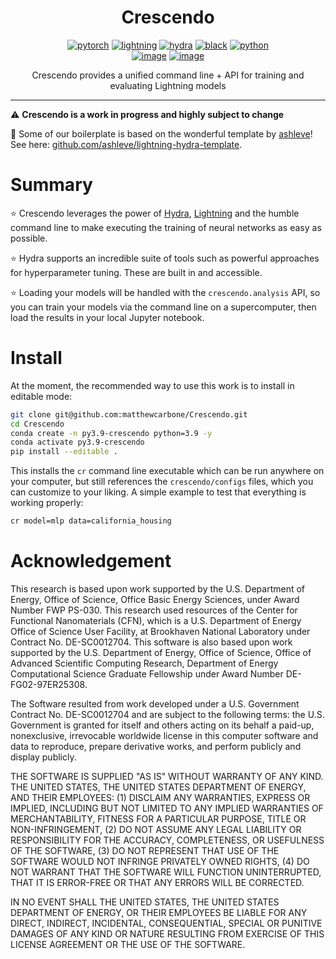 <div align="center">

# Crescendo

[![pytorch](https://img.shields.io/badge/PyTorch_2.0+-ee4c2c?logo=pytorch&logoColor=white)](https://pytorch.org/get-started/locally/)
[![lightning](https://img.shields.io/badge/-Lightning_2.0+-792ee5?logo=pytorchlightning&logoColor=white)](https://pytorchlightning.ai/)
[![hydra](https://img.shields.io/badge/Config-Hydra_1.3-89b8cd)](https://hydra.cc/)
[![black](https://img.shields.io/badge/Code%20Style-Black-black.svg?labelColor=gray)](https://black.readthedocs.io/en/stable/)
[![python](https://img.shields.io/badge/-Python_>=3.9-blue?logo=python&logoColor=white)](https://github.com/pre-commit/pre-commit) <br>
[![image](https://github.com/matthewcarbone/crescendo/actions/workflows/smoke.yml/badge.svg)](https://github.com/matthewcarbone/crescendo/actions/workflows/smoke.yml)
[![image](https://github.com/matthewcarbone/crescendo/actions/workflows/examples.yml/badge.svg)](https://github.com/matthewcarbone/crescendo/actions/workflows/examples.yml)


Crescendo provides a unified command line + API for training and evaluating Lightning models

</div>

------------

⚠️ **Crescendo is a work in progress and highly subject to change**

🙏 Some of our boilerplate is based on the wonderful template by [ashleve](https://github.com/ashleve)! See here: [github.com/ashleve/lightning-hydra-template](https://github.com/ashleve/lightning-hydra-template).

# Summary

⭐️ Crescendo leverages the power of [Hydra](https://hydra.cc), [Lightning](https://lightning.ai) and the humble command line to make executing the training of neural networks as easy as possible.

⭐️ Hydra supports an incredible suite of tools such as powerful approaches for hyperparameter tuning. These are built in and accessible.

⭐️ Loading your models will be handled with the `crescendo.analysis` API, so you can train your models via the command line on a supercomputer, then load the results in your local Jupyter notebook.

# Install

At the moment, the recommended way to use this work is to install in editable mode:

```bash
git clone git@github.com:matthewcarbone/Crescendo.git
cd Crescendo
conda create -n py3.9-crescendo python=3.9 -y
conda activate py3.9-crescendo
pip install --editable .
```

This installs the `cr` command line executable which can be run anywhere on your computer, but still references the `crescendo/configs` files, which you can customize to your liking. A simple example to test that everything is working properly:

```bash
cr model=mlp data=california_housing
```

# Acknowledgement

This research is based upon work supported by the U.S. Department of Energy, Office of Science, Office Basic Energy Sciences, under Award Number FWP PS-030. This research used resources of the Center for Functional Nanomaterials (CFN), which is a U.S. Department of Energy Office of Science User Facility, at Brookhaven National Laboratory under Contract No. DE-SC0012704. This software is also based upon work supported by the U.S. Department of Energy, Office of Science, Office of Advanced Scientific Computing Research, Department of Energy Computational Science Graduate Fellowship under Award Number DE-FG02-97ER25308. 

The Software resulted from work developed under a U.S. Government Contract No. DE-SC0012704 and are subject to the following terms: the U.S. Government is granted for itself and others acting on its behalf a paid-up, nonexclusive, irrevocable worldwide license in this computer software and data to reproduce, prepare derivative works, and perform publicly and display publicly.

THE SOFTWARE IS SUPPLIED "AS IS" WITHOUT WARRANTY OF ANY KIND. THE UNITED STATES, THE UNITED STATES DEPARTMENT OF ENERGY, AND THEIR EMPLOYEES: (1) DISCLAIM ANY WARRANTIES, EXPRESS OR IMPLIED, INCLUDING BUT NOT LIMITED TO ANY IMPLIED WARRANTIES OF MERCHANTABILITY, FITNESS FOR A PARTICULAR PURPOSE, TITLE OR NON-INFRINGEMENT, (2) DO NOT ASSUME ANY LEGAL LIABILITY OR RESPONSIBILITY FOR THE ACCURACY, COMPLETENESS, OR USEFULNESS OF THE SOFTWARE, (3) DO NOT REPRESENT THAT USE OF THE SOFTWARE WOULD NOT INFRINGE PRIVATELY OWNED RIGHTS, (4) DO NOT WARRANT THAT THE SOFTWARE WILL FUNCTION UNINTERRUPTED, THAT IT IS ERROR-FREE OR THAT ANY ERRORS WILL BE CORRECTED.

IN NO EVENT SHALL THE UNITED STATES, THE UNITED STATES DEPARTMENT OF ENERGY, OR THEIR EMPLOYEES BE LIABLE FOR ANY DIRECT, INDIRECT, INCIDENTAL, CONSEQUENTIAL, SPECIAL OR PUNITIVE DAMAGES OF ANY KIND OR NATURE RESULTING FROM EXERCISE OF THIS LICENSE AGREEMENT OR THE USE OF THE SOFTWARE.
